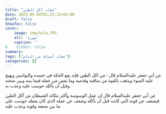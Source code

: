 ```yaml
---
title: "عقاب آكل الطين"
date: 2023-05-04T01:21:13+03:00
draft: false
ShowToc: False
cover:
    image: img/hala.JPG
    alt: 'صورة'
    caption: ''
#    hidden: false
summary: 
tags: ["عقاب أصناف من الناس"]
categories: []
---
```

عن أبي جعفر عليه‌السلام
قال : من اكل الطين فإنه يقع الحكة في جسده والبواسير ويهيج عليه
السوء ويذهب بالقوة من ساقيه وقدميه وما نقص من عمله فيما بينه وبين
صحته وقبل أن يأكله حوسب عليه وعذب به.

عن أبي جعفر عليه‌السلام قال إن عمل الوسوسة وأكثر مكائد الشيطان
من أكل الطين فيضعف عن قوته التي كانت قبل ان يأكله وضعف عن
عمله الذي كان يعمله حوسب على ما بين ضعفه وقوته وعذب عليه.

